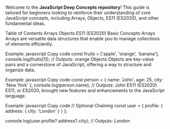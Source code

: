 Welcome to the **JavaScript Deep Concepts repository**! This guide is tailored for beginners looking to reinforce their understanding of core JavaScript concepts, including Arrays, Objects, ES11 (ES2020), and other fundamental ideas.

Table of Contents
Arrays
Objects
ES11 (ES2020)
Basic Concepts
Arrays
Arrays are versatile data structures that enable you to manage collections of elements efficiently.

Example:
javascript
Copy code
const fruits = ['apple', 'orange', 'banana'];
console.log(fruits[1]); // Outputs: orange
Objects
Objects are key-value pairs and a cornerstone of JavaScript, offering a way to structure and organize data.

Example:
javascript
Copy code
const person = {
  name: 'John',
  age: 25,
  city: 'New York'
};
console.log(person.name); // Outputs: John
ES11 (ES2020)
ES11, or ES2020, brought new features and enhancements to the JavaScript language.

Example:
javascript
Copy code
// Optional Chaining
const user = {
  profile: {
    address: {
      city: 'London'
    }
  }
};

console.log(user.profile?.address?.city); // Outputs: London
